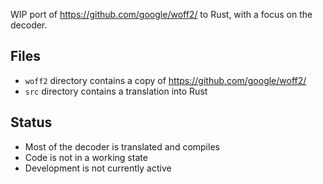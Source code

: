 WIP port of https://github.com/google/woff2/ to Rust, with a focus on the decoder.

## Files

- `woff2` directory contains a copy of https://github.com/google/woff2/
- `src` directory contains a translation into Rust

## Status

- Most of the decoder is translated and compiles
- Code is not in a working state
- Development is not currently active